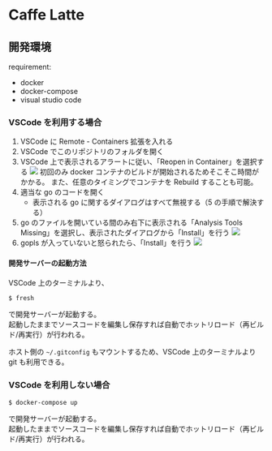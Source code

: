 # Caffe Latte

## 開発環境

requirement:

- docker
- docker-compose
- visual studio code

### VSCode を利用する場合

1. VSCode に Remote - Containers 拡張を入れる
2. VSCode でこのリポジトリのフォルダを開く
3. VSCode 上で表示されるアラートに従い、「Reopen in Container」を選択する
   ![](https://user-images.githubusercontent.com/34061817/84776788-b8d82500-b01b-11ea-9f3c-ccb5af89b199.png)
   初回のみ docker コンテナのビルドが開始されるためそこそこ時間がかかる。
   また、任意のタイミングでコンテナを Rebuild することも可能。
4. 適当な go のコードを開く
   - 表示される go に関するダイアログはすべて無視する（5 の手順で解決する）
5. go のファイルを開いている間のみ右下に表示される「Analysis Tools Missing」を選択し、表示されたダイアログから「Install」を行う
   ![](https://user-images.githubusercontent.com/34061817/84777309-62b7b180-b01c-11ea-8ad3-40b3f14d5064.png)
6. gopls が入っていないと怒られたら、「Install」を行う
   ![](https://user-images.githubusercontent.com/38117745/84847101-40a94800-b08b-11ea-9795-6f0ab1aef962.png)

#### 開発サーバーの起動方法

VSCode 上のターミナルより、

```bash
$ fresh
```

で開発サーバーが起動する。  
起動したままでソースコードを編集し保存すれば自動でホットリロード（再ビルド/再実行）が行われる。

ホスト側の `~/.gitconfig` もマウントするため、VSCode 上のターミナルより git も利用できる。

### VSCode を利用しない場合

```
$ docker-compose up
```

で開発サーバーが起動する。  
起動したままでソースコードを編集し保存すれば自動でホットリロード（再ビルド/再実行）が行われる。
